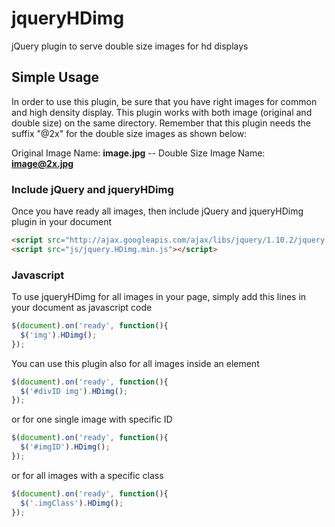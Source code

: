 jqueryHDimg
===========

jQuery plugin to serve double size images for hd displays


Simple Usage
-------------
In order to use this plugin, be sure that you have right images for common and high density display.
This plugin works with both image (original and double size) on the same directory. Remember that this plugin needs the suffix "@2x" for the double size images as shown below:

Original Image Name: **image.jpg** -- Double Size Image Name: **image@2x.jpg**

### Include jQuery and jqueryHDimg
Once you have ready all images, then include jQuery and jqueryHDimg plugin in your document

```html
<script src="http://ajax.googleapis.com/ajax/libs/jquery/1.10.2/jquery.min.js"></script>
<script src="js/jquery.HDimg.min.js"></script>
```

### Javascript
To use jqueryHDimg for all images in your page, simply add this lines in your document as javascript code
```javascript
$(document).on('ready', function(){
  $('img').HDimg();
});
```

You can use this plugin also for all images inside an element
```javascript
$(document).on('ready', function(){
  $('#divID img').HDimg();
});
```
or for one single image with specific ID
```javascript
$(document).on('ready', function(){
  $('#imgID').HDimg();
});
```
or for all images with a specific class
```javascript
$(document).on('ready', function(){
  $('.imgClass').HDimg();
});
```
